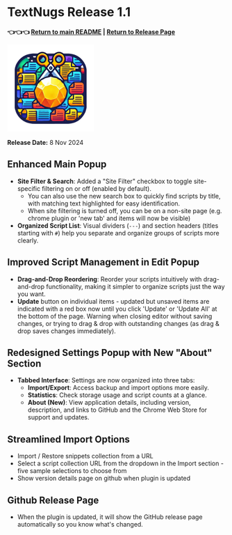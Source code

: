 # TextNugs Release 1.1

**👈👈👈 [Return to main README](../README.md) | [Return to Release Page](./RELEASE.md)**

<img src="../img/textnugs.png" alt="TextNugs" width="200px" height="200px">

**Release Date:** 8 Nov 2024

## Enhanced Main Popup

- **Site Filter & Search**: Added a "Site Filter" checkbox to toggle site-specific filtering on or off (enabled by default).
  - You can also use the new search box to quickly find scripts by title, with matching text highlighted for easy identification.
  - When site filtering is turned off, you can be on a non-site page (e.g. chrome plugin or 'new tab' and items will now be visible)
- **Organized Script List**: Visual dividers (`---`) and section headers (titles starting with `#`) help you separate and organize groups of scripts more clearly.

## Improved Script Management in Edit Popup

- **Drag-and-Drop Reordering**: Reorder your scripts intuitively with drag-and-drop functionality, making it simpler to organize scripts just the way you want.
- **Update** button on individual items - updated but unsaved items are indicated with a red box now until you click 'Update' or 'Update All' at the bottom of the page. Warning when closing editor without saving changes, or trying to drag & drop with outstanding changes (as drag & drop saves changes immediately).

## Redesigned Settings Popup with New "About" Section

- **Tabbed Interface**: Settings are now organized into three tabs:
  - **Import/Export**: Access backup and import options more easily.
  - **Statistics**: Check storage usage and script counts at a glance.
  - **About (New)**: View application details, including version, description, and links to GitHub and the Chrome Web Store for support and updates.

## Streamlined Import Options

- Import / Restore snippets collection from a URL
- Select a script collection URL from the dropdown in the Import section - five sample selections to choose from
- Show version details page on github when plugin is updated

## Github Release Page

- When the plugin is updated, it will show the GitHub release page automatically so you know what's changed.
